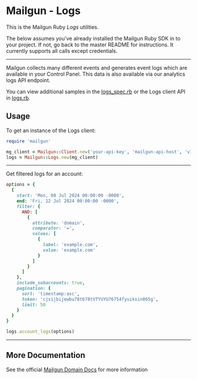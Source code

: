 Mailgun - Logs
====================

This is the Mailgun Ruby *Logs* utilities.

The below assumes you've already installed the Mailgun Ruby SDK in to your
project. If not, go back to the master README for instructions. It currently supports
all calls except credentials.

---

Mailgun collects many different events and generates event logs which are available
in your Control Panel. This data is also available via our analytics logs API endpoint.

You can view additional samples in the [logs_spec.rb](/spec/integration/logs_spec.rb)
or the Logs client API in [logs.rb](/lib/logs/logs.rb).

Usage
-----

To get an instance of the Logs client:

```ruby
require 'mailgun'

mg_client = Mailgun::Client.new('your-api-key', 'mailgun-api-host', 'v1')
logs = Mailgun::Logs.new(mg_client)
````
---
Get filtered logs for an account:
```ruby
options = {
  {
    start: 'Mon, 08 Jul 2024 00:00:00 -0000',
    end: 'Fri, 12 Jul 2024 00:00:00 -0000',
    filter: {
      AND: [
        {
          attribute: 'domain',
          comparator: '=',
          values: [
            {
              label: 'example.com',
              value: 'example.com'
            }
          ]
        }
      ]
    },
    include_subaccounts: true,
    pagination: {
      sort: 'timestamp:asc',
      token: 'cjsijbijewbu78t678tVTYUYU76754fyuiksin865g',
      limit: 50
    }
  }
}

logs.account_logs(options)
```

---

More Documentation
------------------
See the official [Mailgun Domain Docs](https://documentation.mailgun.com/docs/mailgun/api-reference/openapi-final/tag/Logs/)
for more information
